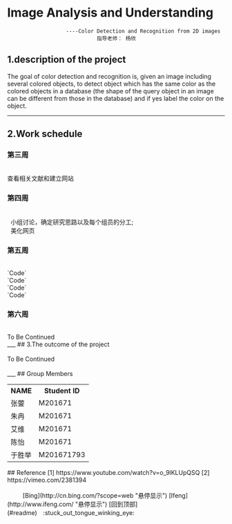# Image Analysis and Understanding    

                       ----Color Detection and Recognition from 2D images     
                                 指导老师： 杨欣
   
## 1.description of the project
   The  goal  of  color  detection  and  recognition  is,  given  an  image  including  several 
colored  objects,  to  detect  object  which has the same  color  as  the colored  objects  in a 
database  (the shape of the  query object  in an image can be different from those in the 
database)  and if yes label  the  color  on the object.
***
## 2.Work schedule
### 第三周    
<br />
    查看相关文献和建立网站
<br />

### 第四周
<br />
   小组讨论，确定研究思路以及每个组员的分工;<br>
   美化网页
<br />

### 第五周
<br />
`Code`<br>`Code`<br> `Code`<br>`Code`
<br />

### 第六周
<br />
   To Be Continued
<br />
___
## 3.The outcome of the project
<br />
<br />
   To Be Continued
<br />
<br />
___
## Group Members
<div>
    <table border="0">
      <tr>
        <th>NAME</th>
        <th>Student ID</th>
      </tr>
      <tr>
        <td>张蓥 </td>
        <td>M201671 </td>
      </tr>
      <tr>
        <td>朱冉 </td>
        <td>M201671 </td>
      </tr>
      <tr>
        <td>艾维 </td>
        <td>M201671 </td>
      </tr>
      <tr>
        <td>陈怡 </td>
        <td>M201671 </td>
      </tr>
      <tr>
        <td>于胜举 </td>
        <td>M201671793  </td>
      </tr>      
    </table>
</div>
## Reference
  [1] https://www.youtube.com/watch?v=o_9lKLUpQSQ  
  [2] https://vimeo.com/2381394<br  >  
  <br  >
  <br　>　
  <br　>　
[Bing](http://cn.bing.com/?scope=web "悬停显示")<br　>
[Ifeng](http://www.ifeng.com/  "悬停显示")<br　>
[回到顶部](#readme)　:stuck_out_tongue_winking_eye: <br　>
